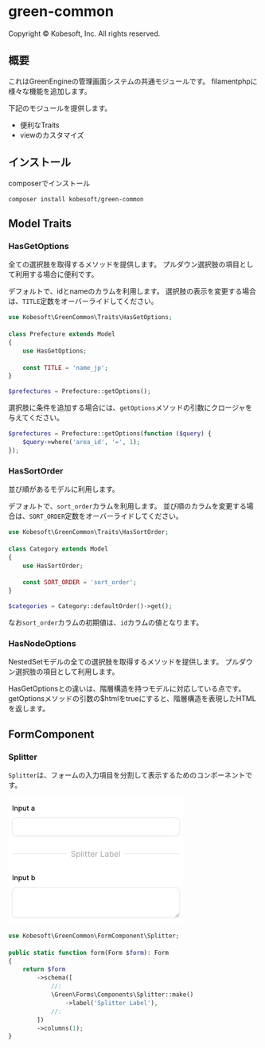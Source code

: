# green-common

Copyright &copy; Kobesoft, Inc. All rights reserved.

## 概要

これはGreenEngineの管理画面システムの共通モジュールです。
filamentphpに様々な機能を追加します。

下記のモジュールを提供します。

- 便利なTraits
- viewのカスタマイズ

## インストール

composerでインストール

```shell
composer install kobesoft/green-common
```

## Model Traits

### HasGetOptions

全ての選択肢を取得するメソッドを提供します。
プルダウン選択肢の項目として利用する場合に便利です。

デフォルトで、idとnameのカラムを利用します。
選択肢の表示を変更する場合は、`TITLE`定数をオーバーライドしてください。

```php
use Kobesoft\GreenCommon\Traits\HasGetOptions;

class Prefecture extends Model
{
    use HasGetOptions;

    const TITLE = 'name_jp';
}
```

```php
$prefectures = Prefecture::getOptions();
```

選択肢に条件を追加する場合には、`getOptions`メソッドの引数にクロージャを与えてください。

```php
$prefectures = Prefecture::getOptions(function ($query) {
    $query->where('area_id', '=', 1);
});
```

### HasSortOrder

並び順があるモデルに利用します。

デフォルトで、`sort_order`カラムを利用します。
並び順のカラムを変更する場合は、`SORT_ORDER`定数をオーバーライドしてください。

```php
use Kobesoft\GreenCommon\Traits\HasSortOrder;

class Category extends Model
{
    use HasSortOrder;
    
    const SORT_ORDER = 'sort_order';
}
```

```php
$categories = Category::defaultOrder()->get();
```

なお`sort_order`カラムの初期値は、`id`カラムの値となります。

### HasNodeOptions

NestedSetモデルの全ての選択肢を取得するメソッドを提供します。
プルダウン選択肢の項目として利用します。

HasGetOptionsとの違いは、階層構造を持つモデルに対応している点です。
getOptionsメソッドの引数の$htmlをtrueにすると、階層構造を表現したHTMLを返します。

## FormComponent

### Splitter

`Splitter`は、フォームの入力項目を分割して表示するためのコンポーネントです。

<img src="docs/images/splitter/sample1.jpg">

```php
use Kobesoft\GreenCommon\FormComponent\Splitter;

public static function form(Form $form): Form
{
    return $form
        ->schema([
            //:
            \Green\Forms\Components\Splitter::make()
                ->label('Splitter Label'),
            //:
        ])
        ->columns(1);
}
```

